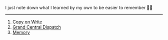 I just note down what I learned by my own to be easier to remember 💆🤷‍

------------

1. [Copy on Write](https://github.com/tinhpv/learning-ios/tree/main/CoW "Copy on Write") 
2. [Grand Central Dispatch](https://github.com/tinhpv/learning-ios/tree/main/GCD "Grand Central Dispatch") 
3. [Memory](https://github.com/tinhpv/learning-ios/tree/main/Memory "Memory") 
